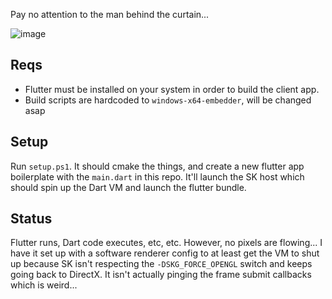 Pay no attention to the man behind the curtain...

![image](https://user-images.githubusercontent.com/5544935/170974749-7bf55bcd-4df7-48f7-a09f-f5853ed91e2b.png)


## Reqs

- Flutter must be installed on your system in order to build the client app.
- Build scripts are hardcoded to `windows-x64-embedder`, will be changed asap

## Setup

Run `setup.ps1`. It should cmake the things, and create a new flutter app boilerplate with the `main.dart` in this repo. It'll launch the SK host which should spin up the Dart VM and launch the flutter bundle.

## Status

Flutter runs, Dart code executes, etc, etc. However, no pixels are flowing... I have it set up with a software renderer config to at least get the VM to shut up because SK isn't respecting the `-DSKG_FORCE_OPENGL` switch and keeps going back to DirectX. It isn't actually pinging the frame submit callbacks which is weird...
